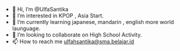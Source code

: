 - 👋 Hi, I’m @UlfaSantika
- 👀 I’m interested in KPOP , Asia Start.
- 🌱 I’m currently learning japanese, mandarin , english more world launguage.
- 💞️ I’m looking to collaborate on High School Activity.
- 📫 How to reach me ulfahsantika@sma.belajar.id

<!---
UlfaSantika/UlfaSantika is a ✨ special ✨ repository because its `README.md` (this file) appears on your GitHub profile.
You can click the Preview link to take a look at your changes.
--->
